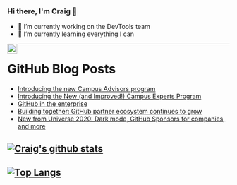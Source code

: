 ### Hi there, I'm Craig 👋

<!--
**CraigTeelFugro/CraigTeelFugro** is a ✨ _special_ ✨ repository because its `README.md` (this file) appears on your GitHub profile.

Here are some ideas to get you started:
-->

- 🔭 I’m currently working on the DevTools team
- 🌱 I’m currently learning everything I can

[<img align="left" alt="Craig Teel | LinkedIn" width="22px" src="https://cdn.jsdelivr.net/npm/simple-icons@v3/icons/linkedin.svg" />][linkedin]

---

# GitHub Blog Posts

<!-- BLOG-POST-LIST:START -->
- [Introducing the new Campus Advisors program](https://github.blog/2020-12-10-introducing-the-new-campus-advisors-program/)
- [Introducing the New (and Improved!) Campus Experts Program](https://github.blog/2020-12-10-introducing-the-new-and-improved-campus-experts-program/)
- [GitHub in the enterprise](https://github.blog/2020-12-09-github-in-the-enterprise/)
- [Building together: GitHub partner ecosystem continues to grow](https://github.blog/2020-12-09-building-together-github-partner-ecosystem-continues-to-grow/)
- [New from Universe 2020: Dark mode, GitHub Sponsors for companies, and more](https://github.blog/2020-12-08-new-from-universe-2020-dark-mode-github-sponsors-for-companies-and-more/)
<!-- BLOG-POST-LIST:END -->

## [![Craig's github stats](https://github-readme-stats.vercel.app/api?username=craigteelfugro)](https://github.com/anuraghazra/github-readme-stats)
## [![Top Langs](https://github-readme-stats.vercel.app/api/top-langs/?username=craigteelfugro)](https://github.com/anuraghazra/github-readme-stats)

[linkedin]: https://linkedin.com/in/craig-teel-b8786771
